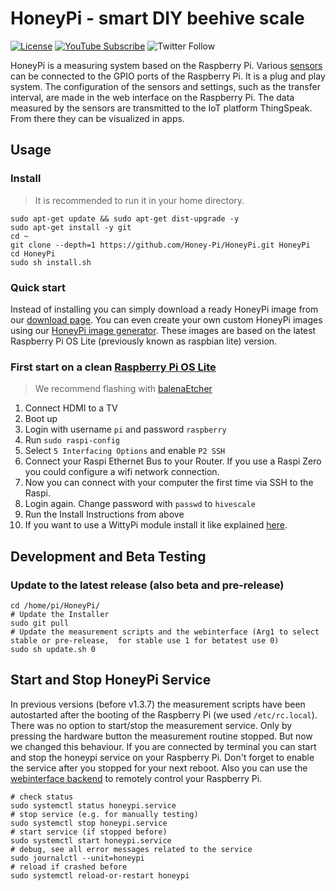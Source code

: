 # HoneyPi - smart DIY beehive scale
[![License](https://img.shields.io/badge/License-CC%20BY--NC--SA%203.0-blue.svg)](http://creativecommons.org/licenses/by-nc-sa/3.0/) [![YouTube Subscribe](https://img.shields.io/badge/youtube-subscribe-%23c4302b.svg)](https://www.youtube.com/channel/UCUkJqPlSRkmrHjoIF89-LHg) ![Twitter Follow](https://img.shields.io/twitter/follow/TheHoneyPi.svg?style=social&label=Follow)


HoneyPi is a measuring system based on the Raspberry Pi. Various [sensors](https://www.honey-pi.de/schaltplan-und-sensoren/) can be connected to the GPIO ports of the Raspberry Pi. It is a plug and play system. The configuration of the sensors and settings, such as the transfer interval, are made in the web interface on the Raspberry Pi. The data measured by the sensors are transmitted to the IoT platform ThingSpeak. From there they can be visualized in apps.

## Usage
### Install
> It is recommended to run it in your home directory.

```
sudo apt-get update && sudo apt-get dist-upgrade -y
sudo apt-get install -y git
cd ~
git clone --depth=1 https://github.com/Honey-Pi/HoneyPi.git HoneyPi
cd HoneyPi
sudo sh install.sh
```

### Quick start

Instead of installing you can simply download a ready HoneyPi image from our [download page](https://www.honey-pi.de/downloads/). You can even create your own custom HoneyPi images using our [HoneyPi image generator](https://github.com/Honey-Pi/HoneyPi-Build-Raspbian). These images are based on the latest Raspberry Pi OS Lite (previously known as raspbian lite) version.


### First start on a clean [Raspberry Pi OS Lite](https://www.raspberrypi.org/software/operating-systems/)

> We recommend flashing with [balenaEtcher](https://youtu.be/tcMT1hxhY3U)

1. Connect HDMI to a TV
2. Boot up
3. Login with username `pi` and password `raspberry`
4. Run `sudo raspi-config`
5. Select `5 Interfacing Options` and enable `P2 SSH`
6. Connect your Raspi Ethernet Bus to your Router. If you use a Raspi Zero you could configure a wifi network connection.
7. Now you can connect with your computer the first time via SSH to the Raspi.
8. Login again. Change password with `passwd` to `hivescale`
9. Run the Install Instructions from above
10. If you want to use a WittyPi module install it like explained [here](docs/WittyPi/).

## Development and Beta Testing
### Update to the latest release (also beta and pre-release)

```
cd /home/pi/HoneyPi/
# Update the Installer
sudo git pull
# Update the measurement scripts and the webinterface (Arg1 to select stable or pre-release,  for stable use 1 for betatest use 0)
sudo sh update.sh 0
```

## Start and Stop HoneyPi Service

In previous versions (before v1.3.7) the measurement scripts have been autostarted after the booting of the Raspberry Pi (we used `/etc/rc.local`). There was no option to start/stop the measurement service. Only by pressing the hardware button the measurement routine stopped. But now we changed this behaviour. If you are connected by terminal you can start and stop the honeypi service on your Raspberry Pi. Don't forget to enable the service after you stopped for your next reboot. Also you can use the [webinterface backend](https://github.com/Honey-Pi/rpi-webinterface#backend) to remotely control your Raspberry Pi. 

```
# check status
sudo systemctl status honeypi.service
# stop service (e.g. for manually testing)
sudo systemctl stop honeypi.service
# start service (if stopped before)
sudo systemctl start honeypi.service
# debug, see all error messages related to the service
sudo journalctl --unit=honeypi
# reload if crashed before
sudo systemctl reload-or-restart honeypi
```
